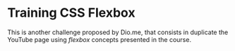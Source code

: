 # Training CSS Flexbox

This is another challenge proposed by Dio.me, that consists in duplicate the YouTube page using *flexbox* concepts presented in the course.
